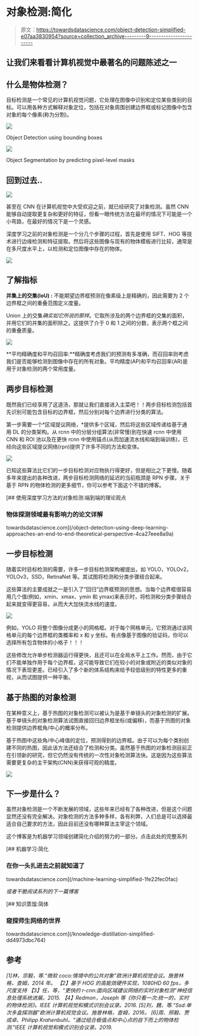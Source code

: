 # 对象检测:简化

> 原文：<https://towardsdatascience.com/object-detection-simplified-e07aa3830954?source=collection_archive---------9----------------------->

## 让我们来看看计算机视觉中最著名的问题陈述之一

## 什么是物体检测？

目标检测是一个常见的计算机视觉问题，它处理在图像中识别和定位某些类别的目标。可以用各种方式解释对象定位，包括在对象周围创建边界框或标记图像中包含对象的每个像素(称为分割)。

![](img/fbf796dc4b0eb01208668bf9a541bd85.png)

Object Detection using bounding boxes

![](img/af0438f1a83f8297a5cb5fe65b88a6ae.png)

Object Segmentation by predicting pixel-level masks

## 回到过去..

![](img/b765f63b78898cf781e8e48dc2420bf0.png)

甚至在 CNN 在计算机视觉中大受欢迎之前，就已经研究了对象检测。虽然 CNN 能够自动提取更复杂和更好的特征，但看一眼传统方法在最坏的情况下可能是一个小弯路，在最好的情况下是一个灵感。

深度学习之前的对象检测是一个分几个步骤的过程，首先是使用 SIFT、HOG 等技术进行边缘检测和特征提取。然后将这些图像与现有的物体模板进行比较，通常是在多尺度水平上，以检测和定位图像中存在的物体。

![](img/aa77dcebc841c364a24a0ff431daa47d.png)

## 了解指标

**并集上的交集(IoU) :** 不能期望边界框预测在像素级上是精确的，因此需要为 2 个边界框之间的重叠范围定义度量。

Union 上的交集*确实如它所说的那样*。它取所涉及的两个边界框的交集的面积，并用它们的并集的面积除之。这提供了介于 0 和 1 之间的分数，表示两个框之间的重叠质量。

![](img/48e91c8b1b812862bc82532166a1c272.png)

**平均精确度和平均召回率:**精确度考虑我们的预测有多准确，而召回率则考虑我们是否能够检测到图像中存在的所有对象。平均精度(AP)和平均召回率(AR)是用于对象检测的两个常用度量。

## 两步目标检测

既然我们已经享用了这道汤，那就让我们直接进入主菜吧！！两步目标检测包括首先识别可能包含目标的边界框，然后分别对每个边界进行分类的算法。

第一步需要一个*区域提议网络，*提供多个区域，然后将这些区域传递给基于通用 DL 的分类架构。从 rcnn 中的分层分组算法(非常慢)到在快速 rcnn 中使用 CNN 和 ROI 池以及在更快 rcnn 中使用锚点(从而加速流水线和端到端训练)，已经向这些区域提议网络(rpn)提供了许多不同的方法和变体。

![](img/ff5b113c4bea814cdf9851a208f4f494.png)

已知这些算法比它们的一步目标检测对应物执行得更好，但是相比之下更慢。随着多年来提出的各种改进，两步目标检测网络的延迟的当前瓶颈是 RPN 步骤。关于基于 RPN 的物体检测的更多细节，你可以参考下面这个不错的博客。

[](/object-detection-using-deep-learning-approaches-an-end-to-end-theoretical-perspective-4ca27eee8a9a) [## 使用深度学习方法的对象检测:端到端的理论观点

### 物体探测领域最有影响力的论文详解

towardsdatascience.com](/object-detection-using-deep-learning-approaches-an-end-to-end-theoretical-perspective-4ca27eee8a9a) 

## 一步目标检测

随着实时目标检测的需要，许多一步目标检测架构被提出，如 YOLO，YOLOv2，YOLOv3，SSD，RetinaNet 等。其试图将检测和分类步骤结合起来。

这些算法的主要成就之一是引入了“回归”边界框预测的思想。当每个边界框很容易用几个值(例如，xmin、xmax、ymin 和 ymax)来表示时，将检测和分类步骤结合起来就变得更容易，从而大大加快流水线的速度。

![](img/22d3bc337ba4e4d13d986d0204f5917f.png)

例如，YOLO 将整个图像分成更小的网格框。对于每个网格单元，它预测通过该网格单元的每个边界框的类概率和 x 和 y 坐标。有点像基于图像的验证码，你可以选择所有包含物体的小格子！！！

这些修改允许单步检测器运行得更快，且还可以在全局水平上工作。然而，由于它们不能单独作用于每个边界框，这可能导致它们在较小的对象或附近的类似对象的情况下表现更差。已经引入了多个新的体系结构来给予较低级别的特性更多的重视，从而试图提供一种平衡。

## 基于热图的对象检测

在某种意义上，基于热图的对象检测可以被认为是基于单镜头的对象检测的扩展。基于单镜头的对象检测算法试图直接回归边界框坐标(或偏移)，而基于热图的对象检测提供边界框角/中心的概率分布。

基于热图中这些角/中心峰值的定位，预测得到的边界框。由于可以为每个类别创建不同的热图，因此该方法还结合了检测和分类。虽然基于热图的对象检测目前正在引领新的研究，但它仍然没有传统的一次性对象检测算法快。这是因为这些算法需要更复杂的主干架构(CNN)来获得可观的精度。

![](img/d603b113765d8e448db31d6f5cf482e8.png)

## 下一步是什么？

虽然对象检测是一个不断发展的领域，这些年来已经有了各种改进，但是这个问题显然还没有完全解决。对象检测的方法多种多样，各有利弊，人们总是可以选择最适合自己要求的方法，因此目前还没有哪种算法主宰这个领域。

这个博客是为机器学习领域创建简化介绍的努力的一部分。点击此处的完整系列

[](/machine-learning-simplified-1fe22fec0fac) [## 机器学习:简化

### 在你一头扎进去之前就知道了

towardsdatascience.com](/machine-learning-simplified-1fe22fec0fac) 

*或者干脆阅读系列的下一篇博客*

[](/knowledge-distillation-simplified-dd4973dbc764) [## 知识蒸馏:简体

### 窥探师生网络的世界

towardsdatascience.com](/knowledge-distillation-simplified-dd4973dbc764) 

## 参考

*[1]林，宗毅，等.“微软 coco:情境中的公共对象”欧洲计算机视觉会议。施普林格，查姆，2014 年。
【2】基于 HOG 的高能效硬件实现，1080HD 60 fps，多尺度支持
【3】任，等，“更快的 r-cnn:面向区域建议网络的实时对象检测”神经信息处理系统进展。2015.
【4】Redmon，Joseph 等《你只看一次:统一的，实时的物体检测》。IEEE 计算机视觉和模式识别会议录。2016.
[5]刘，魏，等.“Ssd:单次多盒探测器”欧洲计算机视觉会议。施普林格，查姆，2016。
[6]周、邢毅、贾成卓、Philipp Krahenbuhl。"通过组合极值点和中心点的自下而上的物体检测."IEEE 计算机视觉和模式识别会议录。2019.*